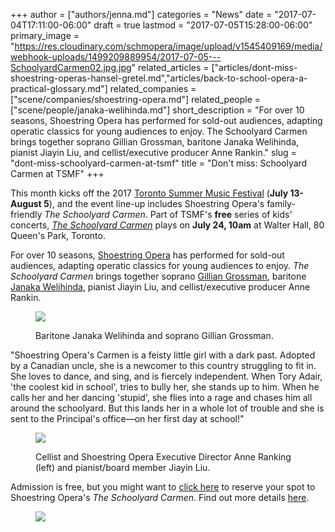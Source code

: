 +++
author = ["authors/jenna.md"]
categories = "News"
date = "2017-07-04T17:11:00-06:00"
draft = true
lastmod = "2017-07-05T15:28:00-06:00"
primary_image = "https://res.cloudinary.com/schmopera/image/upload/v1545409169/media/webhook-uploads/1499209889954/2017-07-05---SchoolyardCarmen02.jpg.jpg"
related_articles = ["articles/dont-miss-shoestring-operas-hansel-gretel.md","articles/back-to-school-opera-a-practical-glossary.md"]
related_companies = ["scene/companies/shoestring-opera.md"]
related_people = ["scene/people/janaka-welihinda.md"]
short_description = "For over 10 seasons, Shoestring Opera has performed for sold-out audiences, adapting operatic classics for young audiences to enjoy. The Schoolyard Carmen brings together soprano Gillian Grossman, baritone Janaka Welihinda, pianist Jiayin Liu, and cellist/executive producer Anne Rankin."
slug = "dont-miss-schoolyard-carmen-at-tsmf"
title = "Don&#039;t miss: Schoolyard Carmen at TSMF"
+++

This month kicks off the 2017 [Toronto Summer Music Festival](http://www.torontosummermusic.com/2017-festival/) (**July 13-August 5**), and the event line-up includes Shoestring Opera's family-friendly *The Schoolyard Carmen*. Part of TSMF's **free** series of kids' concerts, [*The Schoolyard Carmen*](http://www.torontosummermusic.com/2017-festival/kids-concerts-free/july-26-schoolyard-carmen-kids-concert-2/) plays on **July 24, 10am** at Walter Hall, 80 Queen's Park, Toronto.

For over 10 seasons, [Shoestring Opera](/scene/companies/shoestring-opera/) has performed for sold-out audiences, adapting operatic classics for young audiences to enjoy. *The Schoolyard Carmen* brings together soprano [Gillian Grossman](/scene/people/gillian-grossman/), baritone [Janaka Welihinda](/scene/people/janaka-welihinda/), pianist Jiayin Liu, and cellist/executive producer Anne Rankin.

<figure data-type="image">

![](https://res.cloudinary.com/schmopera/image/upload/v1545409169/media/webhook-uploads/1499214656514/2017-07-05---JanakaGillian.jpg.jpg)
<figcaption>Baritone Janaka Welihinda and soprano Gillian Grossman.</figcaption>
</figure>

"Shoestring Opera's Carmen is a feisty little girl with a dark past. Adopted by a Canadian uncle, she is a newcomer to this country struggling to fit in. She loves to dance, and sing, and is fiercely independent. When Tory Adair, 'the coolest kid in school', tries to bully her, she stands up to him. When he calls her and her dancing 'stupid', she flies into a rage and chases him all around the schoolyard. But this lands her in a whole lot of trouble and she is sent to the Principal's office—on her first day at school!"

<figure data-type="image">

![](https://res.cloudinary.com/schmopera/image/upload/v1545409169/media/webhook-uploads/1499214666870/2017-07-05---JiayinAnne.jpg.jpg)
<figcaption>Cellist and Shoestring Opera Executive Director Anne Ranking (left) and pianist/board member Jiayin Liu.</figcaption>
</figure>

Admission is free, but you might want to [click here](https://www.eventbrite.ca/e/tsm-kids-concert-schoolyard-carmen-tickets-34513128697) to reserve your spot to Shoestring Opera's *The Schoolyard Carmen*. Find out more details [here](https://www.eventbrite.ca/e/tsm-kids-concert-schoolyard-carmen-tickets-34513128697).

<figure data-type="image">

![](https://res.cloudinary.com/schmopera/image/upload/v1545409169/media/webhook-uploads/1499214676143/2017-07-05---TSMF-Schoolyard-Carmen-poster.jpg.jpg)
<figcaption></figcaption>
</figure>

